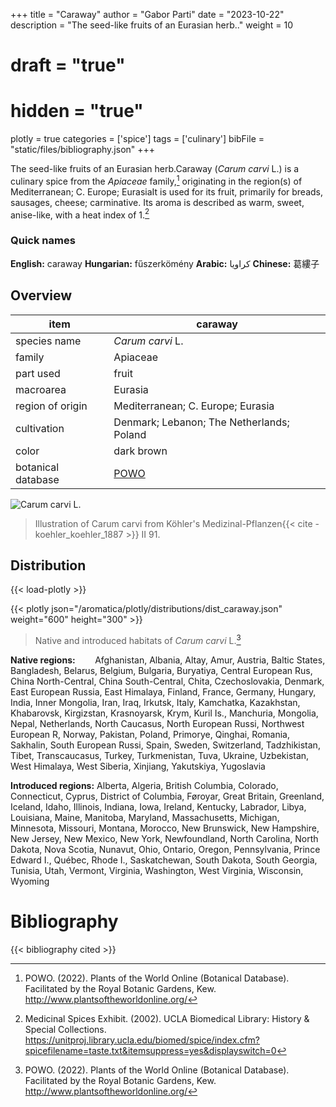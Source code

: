 +++
title = "Caraway"
author = "Gabor Parti"
date = "2023-10-22"
description = "The seed-like fruits of an Eurasian herb.."
weight = 10
# draft = "true"
# hidden = "true"
plotly = true
categories = ['spice']
tags = ['culinary']
bibFile = "static/files/bibliography.json"
+++

The seed-like fruits of an Eurasian herb.Caraway (*Carum carvi* L.) is a culinary spice from the *Apiaceae* family,[^powo] originating in the region(s) of Mediterranean; C. Europe; EurasiaIt is used for its fruit, primarily for breads, sausages, cheese; carminative. Its aroma is described as warm, sweet, anise-like, with a heat index of 1.[^ucla_medicinal_2002]

### Quick names

**English:** caraway **Hungarian:** fűszerkömény  **Arabic:** كراويا **Chinese:** 葛縷子 

## Overview

|       item       |                      caraway                      |
|------------------|---------------------------------------------------|
|   species name   |                  *Carum carvi* L.                 |
|      family      |                      Apiaceae                     |
|     part used    |                       fruit                       |
|     macroarea    |                      Eurasia                      |
| region of origin |         Mediterranean; C. Europe; Eurasia         |
|    cultivation   |     Denmark; Lebanon; The Netherlands; Poland     |
|       color      |                     dark brown                    |
|botanical database|[POWO](https://powo.science.kew.org/taxon/839677-1)|

![*Carum carvi* L.](/images/illustrations/caraway.png?height=33vw "Illustration of Carum carvi from Köhler's Medizinal-Pflanzen")

>Illustration of Carum carvi from Köhler's Medizinal-Pflanzen{{< cite -koehler_koehler_1887 >}} II 91.

## Distribution

{{< load-plotly >}}

{{< plotly json="/aromatica/plotly/distributions/dist_caraway.json" weight="600" height="300" >}}

>Native and introduced habitats of *Carum carvi* L.[^powo]

**Native regions:** &nbsp; &nbsp; &nbsp; &nbsp;Afghanistan, Albania, Altay, Amur, Austria, Baltic States, Bangladesh, Belarus, Belgium, Bulgaria, Buryatiya, Central European Rus, China North-Central, China South-Central, Chita, Czechoslovakia, Denmark, East European Russia, East Himalaya, Finland, France, Germany, Hungary, India, Inner Mongolia, Iran, Iraq, Irkutsk, Italy, Kamchatka, Kazakhstan, Khabarovsk, Kirgizstan, Krasnoyarsk, Krym, Kuril Is., Manchuria, Mongolia, Nepal, Netherlands, North Caucasus, North European Russi, Northwest European R, Norway, Pakistan, Poland, Primorye, Qinghai, Romania, Sakhalin, South European Russi, Spain, Sweden, Switzerland, Tadzhikistan, Tibet, Transcaucasus, Turkey, Turkmenistan, Tuva, Ukraine, Uzbekistan, West Himalaya, West Siberia, Xinjiang, Yakutskiya, Yugoslavia

**Introduced regions:** Alberta, Algeria, British Columbia, Colorado, Connecticut, Cyprus, District of Columbia, Føroyar, Great Britain, Greenland, Iceland, Idaho, Illinois, Indiana, Iowa, Ireland, Kentucky, Labrador, Libya, Louisiana, Maine, Manitoba, Maryland, Massachusetts, Michigan, Minnesota, Missouri, Montana, Morocco, New Brunswick, New Hampshire, New Jersey, New Mexico, New York, Newfoundland, North Carolina, North Dakota, Nova Scotia, Nunavut, Ohio, Ontario, Oregon, Pennsylvania, Prince Edward I., Québec, Rhode I., Saskatchewan, South Dakota, South Georgia, Tunisia, Utah, Vermont, Virginia, Washington, West Virginia, Wisconsin, Wyoming

[^powo]: POWO. (2022). Plants of the World Online (Botanical Database). Facilitated by the Royal Botanic Gardens, Kew. http://www.plantsoftheworldonline.org/
[^ucla_medicinal_2002]: Medicinal Spices Exhibit. (2002). UCLA Biomedical Library: History & Special Collections. https://unitproj.library.ucla.edu/biomed/spice/index.cfm?spicefilename=taste.txt&itemsuppress=yes&displayswitch=0



# Bibliography

{{< bibliography cited >}}

